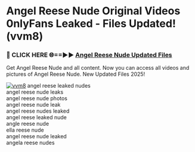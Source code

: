 # Angel Reese Nude Original Videos 0nlyFans Leaked - Files Updated! (vvm8)

<h3>🔴 CLICK HERE 🌐==►► <a href="https://tinyurl.com/4mcuefdz" rel="nofollow">Angel Reese Nude Updated Files</a></h3>

Get Angel Reese Nude and all content. Now you can access all videos and pictures of Angel Reese Nude. New Updated Files 2025!

[![vvm8](https://i.imgur.com/StAQSOY.gif)](https://tinyurl.com/4mcuefdz)
angel reese leaked nudes<br>
angel reese nude leaks<br>
angel reese nude photos<br>
angel reese nude leak<br>
angel reese nudes leaked<br>
angel reese leaked nude<br>
angle reese nude<br>
ella reese nude<br>
angel reese nude leaked<br>
angela reese nudes